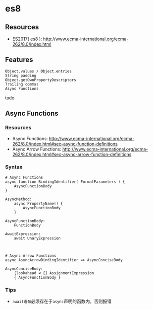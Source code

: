 # es8

## Resources

* ES2017( es8 ): <http://www.ecma-international.org/ecma-262/8.0/index.html>


## Features

    Object.values / Object.entries
    String padding
    Object.getOwnPropertyDescriptors
    Trailing commas
    Async Functions

todo

## Async Functions

### Resources

* Async Functions: <http://www.ecma-international.org/ecma-262/8.0/index.html#sec-async-function-definitions>
* Async Arrow Functions: <http://www.ecma-international.org/ecma-262/8.0/index.html#sec-async-arrow-function-definitions>

### Syntax

    # Async Functions
    async function BindingIdentifier( FormalParameters ) {
        AsyncFunctionBody
    }

    AsyncMethod:
        async PropertyName() {
            AsyncFunctionBody
        }

    AsyncFunctionBody:
        FunctionBody

    AwaitExpression:
        await UnaryExpression



    # Async Arrow Functions
    async AsyncArrowBindingIdentifier => AsyncConciseBody
    
    AsyncConciseBody:
        [lookahead ≠ {] AssignmentExpression
        { AsyncFunctionBody }


### Tips

* `await语句`必须存在于`async`声明的函数内，否则报错
